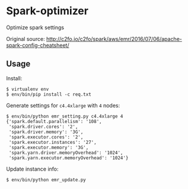 # Spark-optimizer

Optimize spark settings

Original source: http://c2fo.io/c2fo/spark/aws/emr/2016/07/06/apache-spark-config-cheatsheet/

## Usage

Install:

    $ virtualenv env
    $ env/bin/pip install -c req.txt

Generate settings for `c4.4xlarge` with `4` nodes:

    $ env/bin/python emr_setting.py c4.4xlarge 4
    {'spark.default.parallelism': '108',
     'spark.driver.cores': '2',
     'spark.driver.memory': '3G',
     'spark.executor.cores': '2',
     'spark.executor.instances': '27',
     'spark.executor.memory': '3G',
     'spark.yarn.driver.memoryOverhead': '1024',
     'spark.yarn.executor.memoryOverhead': '1024'}


Update instance info:

    $ env/bin/python emr_update.py
